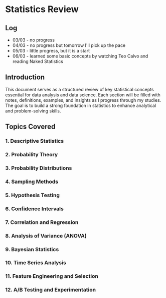 # Statistics Review

## Log
- 03/03 - no progress
- 04/03 - no progress but tomorrow I'll pick up the pace
- 05/03 - little progress, but it is a start
- 06/03 - learned some basic concepts by watching Teo Calvo and reading Naked Statistics

## Introduction
This document serves as a structured review of key statistical concepts essential for data analysis and data science. Each section will be filled with notes, definitions, examples, and insights as I progress through my studies. The goal is to build a strong foundation in statistics to enhance analytical and problem-solving skills.

## Topics Covered

### 1. Descriptive Statistics
### 2. Probability Theory
### 3. Probability Distributions
### 4. Sampling Methods
### 5. Hypothesis Testing
### 6. Confidence Intervals
### 7. Correlation and Regression
### 8. Analysis of Variance (ANOVA)
### 9. Bayesian Statistics
### 10. Time Series Analysis
### 11. Feature Engineering and Selection
### 12. A/B Testing and Experimentation
